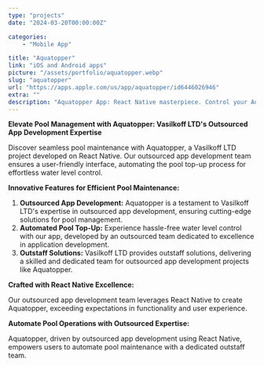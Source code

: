 ```yaml
---
type: "projects"
date: "2024-03-20T00:00:00Z"

categories: 
    - "Mobile App"

title: "Aquatopper"
link: "iOS and Android apps"
picture: "/assets/portfolio/aquatopper.webp"
slug: "aquatopper"
url: "https://apps.apple.com/us/app/aquatopper/id6446026946"
extra: ""
description: "Aquatopper App: React Native masterpiece. Control your Automatic Pool Top-Up Device seamlessly. Dive into innovation with our cutting-edge mobile application."
---
```

**Elevate Pool Management with Aquatopper: Vasilkoff LTD's Outsourced App Development Expertise**

Discover seamless pool maintenance with Aquatopper, a Vasilkoff LTD project developed on React Native. Our outsourced app development team ensures a user-friendly interface, automating the pool top-up process for effortless water level control.

**Innovative Features for Efficient Pool Maintenance:**

1. **Outsourced App Development:** Aquatopper is a testament to Vasilkoff LTD's expertise in outsourced app development, ensuring cutting-edge solutions for pool management.
2. **Automated Pool Top-Up:** Experience hassle-free water level control with our app, developed by an outsourced team dedicated to excellence in application development.
3. **Outstaff Solutions:** Vasilkoff LTD provides outstaff solutions, delivering a skilled and dedicated team for outsourced app development projects like Aquatopper.

**Crafted with React Native Excellence:**

Our outsourced app development team leverages React Native to create Aquatopper, exceeding expectations in functionality and user experience.

**Automate Pool Operations with Outsourced Expertise:**

Aquatopper, driven by outsourced app development using React Native, empowers users to automate pool maintenance with a dedicated outstaff team.

